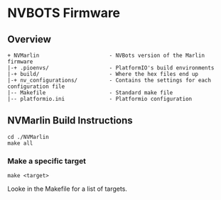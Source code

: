 # NVBOTS Firmware 
## Overview
```
+ NVMarlin 						- NVBots version of the Marlin firmware
|-+ .pioenvs/					- PlatformIO's build environments
|-+ build/						- Where the hex files end up
|-+ nv_configurations/ 			- Contains the settings for each configuration file
|-- Makefile 					- Standard make file
|-- platformio.ini 				- Platformio configuration
```
## NVMarlin Build Instructions

```
cd ./NVMarlin
make all
```

### Make a specific target 

```make <target>```

Looke in the Makefile for a list of targets.